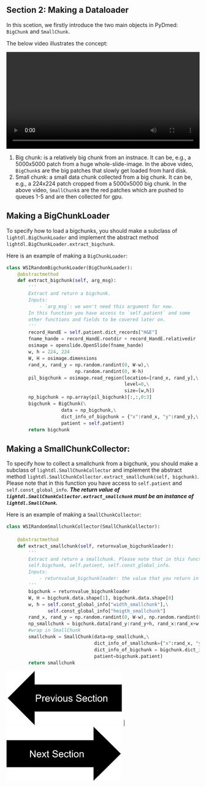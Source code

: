## Section 2: Making a Dataloader

In this scetion, we firstly introduce the two main objects in PyDmed: `BigChunk` and `SmallChunk`.

The below video illustrates the concept:

<div class="myvideo">
   <video  style="display:block; width:100%; height:auto;" autoplay controls loop="loop">
       <source src="sec2bigandsmallchunkv2.mp4" type="video/mp4" />
   </video>
</div>



1. Big chunk: is a relatively big chunk from an instnace. It can be, e.g., a 5000x5000 patch from a huge whole-slide-image.
   In the above video, `BigChunk`s are the big patches that slowly get loaded from hard disk. 
2. Small chunk: a small data chunk collected from a big chunk. It can be, e.g., a 224x224 patch cropped from a 5000x5000 big chunk.
   In the above video, `SmallChunk`s are the red patches which are pushed to queues 1-5 and are then collected for gpu. 


## Making a BigChunkLoader
To specify how to load a bigchunks, you should make a subclass of `lightdl.BigChunkLoader` and implement the
abstract method `lightdl.BigChunkLoader.extract_bigchunk`. 

Here is an example of making a `BigChunkLoader`:

```python
class WSIRandomBigchunkLoader(BigChunkLoader):
    @abstractmethod
    def extract_bigchunk(self, arg_msg):
        '''
        Extract and return a bigchunk.
        Inputs:
            - `arg_msg`: we won't need this argument for now. 
        In this function you have access to `self.patient` and some
        other functions and fields to be covered later on.
        '''
        record_HandE = self.patient.dict_records["H&E"]
        fname_hande = record_HandE.rootdir + record_HandE.relativedir
        osimage = openslide.OpenSlide(fname_hande)
        w, h = 224, 224
        W, H = osimage.dimensions
        rand_x, rand_y = np.random.randint(0, W-w),\
                         np.random.randint(0, H-h)
        pil_bigchunk = osimage.read_region(location=[rand_x, rand_y],\
                                           level=0,\
                                           size=[w,h])
        np_bigchunk = np.array(pil_bigchunk)[:,:,0:3]
        bigchunk = BigChunk(\
                    data = np_bigchunk,\
                    dict_info_of_bigchunk = {"x":rand_x, "y":rand_y},\
                    patient = self.patient)
        return bigchunk
```


## Making a SmallChunkCollector:
To specify how to collect a smallchunk from a bigchunk, you should make a subclass of `lightdl.SmallChunkCollector` and implement the 
abstract method `lightdl.SmallChunkCollector.extract_smallchunk(self, bigchunk)`. 
Please note that in this function you have access to `self.patient` and `self.const_global_info`.
***The return value of `lightdl.SmallChunkCollector.extract_smallchunk` must be an instance of `lightdl.SmallChunk`.***

Here is an example of making a `SmallChunkCollector`:
```python
class WSIRandomSmallchunkCollector(SmallChunkCollector):

    @abstractmethod 
    def extract_smallchunk(self, returnvalue_bigchunkloader):
        '''
        Extract and return a smallchunk. Please note that in this function you have access to 
        self.bigchunk, self.patient, self.const_global_info.
        Inputs:
            - returnvalue_bigchunkloader: the value that you return in BigChunkLoader.extract_bigchunk(self).
        '''
        bigchunk = returnvalue_bigchunkloader
        W, H = bigchunk.data.shape[1], bigchunk.data.shape[0]
        w, h = self.const_global_info["width_smallchunk"],\
               self.const_global_info["heigth_smallchunk"]
        rand_x, rand_y = np.random.randint(0, W-w), np.random.randint(0, H-h)
        np_smallchunk = bigchunk.data[rand_y:rand_y+h, rand_x:rand_x+w, :]
        #wrap in SmallChunk
        smallchunk = SmallChunk(data=np_smallchunk,\
                                dict_info_of_smallchunk={"x":rand_x, "y":rand_y},\
                                dict_info_of_bigchunk = bigchunk.dict_info_of_bigchunk,\
                                patient=bigchunk.patient)
        return smallchunk
```


[![button](prevsectionv3.png)](tutorial_section1.html) | [![button](nextsectionv3.png)](tutorial_section3.html)



